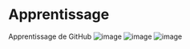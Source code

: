 # Apprentissage

Apprentissage de GitHub
  ![image](https://user-images.githubusercontent.com/114932101/196129888-63b61833-fc15-46a9-b70b-d041a3edd74e.png)
  ![image](https://user-images.githubusercontent.com/114932101/196004812-b796576d-d6f3-4637-829e-9bc5eb1bf1b8.png)
  ![image](https://user-images.githubusercontent.com/114932101/196129159-32a112bf-1773-45c5-b9b2-523312479f50.png)
